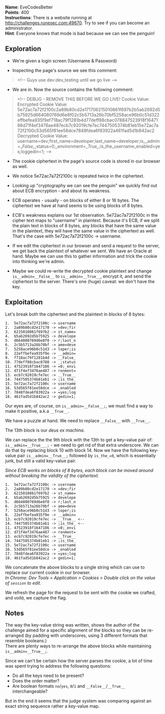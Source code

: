 **Name**: EveCodesBetter  
**Points**: 400  
**Instructions**: There is a website running at http://challenges.runesec.com:49670. Try to see if you can become an administrator.  
**Hint**: Everyone knows that mode is bad because we can see the penguin!  

## Exploration
- We're given a login screen (Username & Password)

- Inspecting the page's source we see this comment:
> \<!-- Guys use dev:dev_testing until we go live --\>  

- We are in. Now the source contains the following comment:
> \<!-- DEBUG - REMOVE THIS BEFORE WE GO LIVE!
Cookie Value:
Encrypted Cookie Value: 5e72ac7a72f2100c2a89b80cd2e171706215010861f697b2b5ab2692d5b75925d664080769d6e8f02c5b5713a26b70bf5258ace96b0c51d322effbefea935f9ef718ac79f1281b4d77deff88cbac078847523918f1647186d71f4ef3476ae487ecb7c92019cfe7ec7447505374b81eb15e72ac7a72f2100c53d565f81ee58dce7848fdea6f83922a461fad5d1b842ac2
Decrypted Cookie Value: username=dev;first_name=developer;last_name=developer;is\__admin=\__False\__;status=0;_environment=\__True\__;is_the_username_enabled=yes;loggedin=1;
--\>  

- The cookie ciphertext in the page's source code is stored in our browser as well.

- We notice 5e72ac7a72f2100c is repeated twice in the ciphertext. 

- Looking up "cryptography we can see the penguin" we quickly find out about ECB encryption - and about its weakness. 

- ECB operates - usually - on blocks of either 8 or 16 bytes. The ciphertext we have at hand seems to be using blocks of 8 bytes.

- ECB's weakness explains our 1st observation. 5e72ac7a72f2100c in the cipher text maps to "username" in plaintext. Because it's ECB, if we split the plain text in blocks of 8 bytes, any blocks that have the same value in the plaintext, they will have the same value in the ciphertext as well. That's the case with 5e72ac7a72f2100c -> username.

- If we edit the ciphertext in our browser and send a request to the server, we get back the plaintext of whatever we sent. We have an Oracle at hand. Maybe we can use this to gather information and trick the cookie into thinking we're admin.

- Maybe we could re-write the decrypted cookie plaintext and change `is__admin=__False__` to `is__admin=__True__`, encrypt it, and send the ciphertext to the server. There's one (huge) caveat: we don't have the key. 

## Exploitation 
Let's break both the ciphertext and the plaintext in blocks of 8 bytes:
```
1.  5e72ac7a72f2100c -> username
2.  2a89b80cd2e17170 -> =dev;fir
3.  6215010861f697b2 -> st_name=
4.  b5ab2692d5b75925 -> develope
5.  d664080769d6e8f0 -> r;last_n
6.  2c5b5713a26b70bf -> ame=deve
7.  5258ace96b0c51d3 -> loper;is
8.  22effbefea935f9e -> __admin=
9.  f718ac79f1281b4d -> __False_
10. 77deff88cbac0788 -> _;status
11. 47523918f1647186 -> =0;_envi
12. d71f4ef3476ae487 -> ronment=
13. ecb7c92019cfe7ec -> __True__
14. 7447505374b81eb1 -> ;is_the_
15. 5e72ac7a72f2100c -> username
16. 53d565f81ee58dce -> _enabled
17. 7848fdea6f83922a -> =yes;log
18. 461fad5d1b842ac2 -> gedin=1;
```
Our eyes are, of course, on `is__admin=__False__;`, we must find a way to make it positive, a.k.a `__True__`.  

We have a puzzle at hand. We need to replace `__False__` with `__True__`.  

The 13th block is our *deus ex machina*.  

We can replace the the 9th block with the 13th to get a key-value pair of: `is__admin=__True___;` - we need to get rid of that extra underscore.
We can do that by replacing block 10 with block 14. Now we have the following key-value pair `is__admin=__True__;` followed by `is_the_=0`, which is essentially junk, but still a valid key-value pair.

*Since ECB works on blocks of 8 bytes, each block can be moved around without breaking the validity of the ciphertext.*

```
1.  5e72ac7a72f2100c -> username
2.  2a89b80cd2e17170 -> =dev;fir
3.  6215010861f697b2 -> st_name=
4.  b5ab2692d5b75925 -> develope
5.  d664080769d6e8f0 -> r;last_n
6.  2c5b5713a26b70bf -> ame=deve
7.  5258ace96b0c51d3 -> loper;is
8.  22effbefea935f9e -> __admin=
13. ecb7c92019cfe7ec -> __True__ <--
14. 7447505374b81eb1 -> ;is_the_ <--
11. 47523918f1647186 -> =0;_envi
12. d71f4ef3476ae487 -> ronment=
13. ecb7c92019cfe7ec -> __True__
14. 7447505374b81eb1 -> ;is_the_
15. 5e72ac7a72f2100c -> username
16. 53d565f81ee58dce -> _enabled
17. 7848fdea6f83922a -> =yes;log
18. 461fad5d1b842ac2 -> gedin=1;
```

We concatenate the above blocks to a single string which can use to replace our current cookie in our browser.  
*In Chrome: Dev Tools > Application > Cookies > Double click on the value of `session` to edit.*  

We refresh the page for the request to be sent with the cookie we crafted, and *voilà*, we capture the flag.

## Notes
The way the key-value string was written, shows the author of the challenge aimed for a specific alignment of the blocks so they can be re-arranged (by padding with underscores, using 3 different formats that resemble booleans.)  
There are plenty ways to re-arrange the above blocks while maintaining `is__admin=__True__;`.   

Since we can't be certain how the server parses the cookie, a lot of time was spent trying to address the following questions:  
- Do all the keys need to be present?
- Does the order matter?
- Are boolean formats `no`/`yes`, `0`/`1` and `__False__`/`__True__` interchangeable?   

But in the end it seems that the judge system was comparing against an exact string sequence rather a key-value map. 
